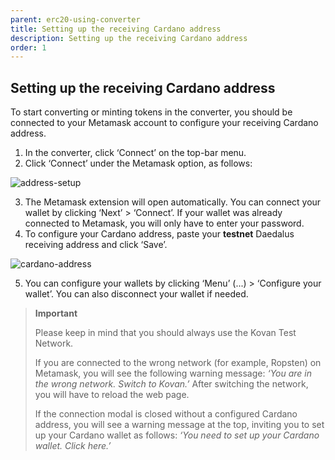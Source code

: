 ```yaml
---
parent: erc20-using-converter
title: Setting up the receiving Cardano address
description: Setting up the receiving Cardano address
order: 1
---
```


## Setting up the receiving Cardano address

To start converting or minting tokens in the converter, you should be connected to your Metamask account to configure your receiving Cardano address.

1. In the converter, click ‘Connect’ on the top-bar menu.
2. Click ‘Connect’ under the Metamask option, as follows:

![address-setup](https://ucarecdn.com/33780c7a-a050-46c9-8b88-665ba8f0541f/)

3. The Metamask extension will open automatically. You can connect your wallet by clicking ‘Next’ > ‘Connect’. If your wallet was already connected to Metamask, you will only have to enter your password.
4. To configure your Cardano address, paste your **testnet** Daedalus receiving address and click ‘Save’. 

![cardano-address](https://ucarecdn.com/66378051-f060-467e-904c-1434fcda6019/)

5. You can configure your wallets by clicking ‘Menu’ (...) > ‘Configure your wallet’. You can also disconnect your wallet if needed.

> **Important**
>
> Please keep in mind that you should always use the Kovan Test Network.
>
> If you are connected to the wrong network (for example, Ropsten) on Metamask, you will see the following warning message:
> *‘You are in the wrong network. Switch to Kovan.’*
> After switching the network, you will have to reload the web page.
>
> If the connection modal is closed without a configured Cardano address, you will see a warning message at the top, inviting you to set up your Cardano wallet as follows:
> *‘You need to set up your Cardano wallet. Click here.’*

